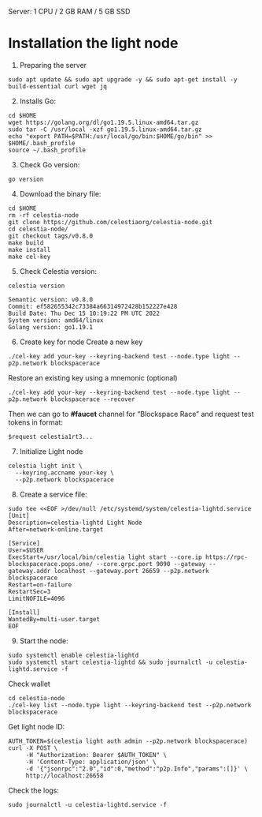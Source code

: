 Server: 1 CPU / 2 GB RAM / 5 GB SSD
# Installation the light node
1) Preparing the server
```
sudo apt update && sudo apt upgrade -y && sudo apt-get install -y build-essential curl wget jq
```
2) Installs Go:
```
cd $HOME
wget https://golang.org/dl/go1.19.5.linux-amd64.tar.gz
sudo tar -C /usr/local -xzf go1.19.5.linux-amd64.tar.gz
echo "export PATH=$PATH:/usr/local/go/bin:$HOME/go/bin" >> $HOME/.bash_profile
source ~/.bash_profile
```

3) Check Go version: 
```
go version
```
4) Download the binary file:
```
cd $HOME 
rm -rf celestia-node 
git clone https://github.com/celestiaorg/celestia-node.git 
cd celestia-node/ 
git checkout tags/v0.8.0 
make build 
make install 
make cel-key
```
5) Check Celestia version:
```
celestia version
```
```
Semantic version: v0.8.0 
Commit: ef582655342c73384a66314972428b152227e428 
Build Date: Thu Dec 15 10:19:22 PM UTC 2022 
System version: amd64/linux 
Golang version: go1.19.1 
```

6) Create key for node
Create a new key
```
./cel-key add your-key --keyring-backend test --node.type light --p2p.network blockspacerace
```
Restore an existing key using a mnemonic (optional)
```
./cel-key add your-key --keyring-backend test --node.type light --p2p.network blockspacerace --recover
```
Then we can go to **#faucet** channel for “Blockspace Race” and request test tokens in format:
```
$request celestia1rt3...
```
7) Initialize Light node
```
celestia light init \
  --keyring.accname your-key \
  --p2p.network blockspacerace
  ```
  
8) Create a service file:
```
sudo tee <<EOF >/dev/null /etc/systemd/system/celestia-lightd.service
[Unit]
Description=celestia-lightd Light Node
After=network-online.target
 
[Service]
User=$USER
ExecStart=/usr/local/bin/celestia light start --core.ip https://rpc-blockspacerace.pops.one/ --core.grpc.port 9090 --gateway --gateway.addr localhost --gateway.port 26659 --p2p.network blockspacerace
Restart=on-failure
RestartSec=3
LimitNOFILE=4096
 
[Install]
WantedBy=multi-user.target
EOF
```
9) Start the node:
```
sudo systemctl enable celestia-lightd
sudo systemctl start celestia-lightd && sudo journalctl -u celestia-lightd.service -f
```
Check wallet
```
cd celestia-node
./cel-key list --node.type light --keyring-backend test --p2p.network blockspacerace
```
Get light node ID:
```
AUTH_TOKEN=$(celestia light auth admin --p2p.network blockspacerace)
curl -X POST \
     -H "Authorization: Bearer $AUTH_TOKEN" \
     -H 'Content-Type: application/json' \
     -d '{"jsonrpc":"2.0","id":0,"method":"p2p.Info","params":[]}' \
     http://localhost:26658
 ```    
Check the logs:
```
sudo journalctl -u celestia-lightd.service -f
```
